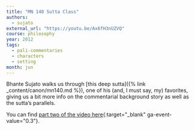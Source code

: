 ```yaml
---
title: "MN 140 Sutta Class"
authors:
  - sujato
external_url: "https://youtu.be/Ax6fH3nUZVQ"
course: philosophy
year: 2012
tags:
  - pali-commentaries
  - characters
  - setting
month: jun
---
```


Bhante Sujato walks us through [this deep sutta]({% link _content/canon/mn140.md %}), one of his (and, I must say, my) favorites, giving us a bit more info on the commentarial background story as well as the sutta’s parallels.

You can find [part two of the video here](https://youtu.be/YsXmwkMhd40){:target="_blank" ga-event-value="0.3"}.

